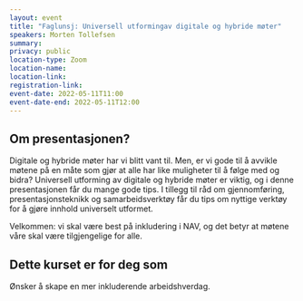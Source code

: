 ```yaml
---
layout: event
title: "Faglunsj: Universell utformingav digitale og hybride møter"
speakers: Morten Tollefsen
summary:
privacy: public
location-type: Zoom
location-name:
location-link:
registration-link:
event-date: 2022-05-11T11:00
event-date-end: 2022-05-11T12:00
---
```

## Om presentasjonen?
Digitale og hybride møter har vi blitt vant til. Men, er vi gode til å avvikle møtene på en måte som gjør at alle har like muligheter til å følge med og bidra? Universell utforming av digitale og hybride møter er viktig, og i denne presentasjonen får du mange gode tips. I tillegg til råd om gjennomføring, presentasjonsteknikk og samarbeidsverktøy får du tips om nyttige verktøy for å gjøre innhold universelt utformet.

Velkommen: vi skal være best på inkludering i NAV, og det betyr at møtene våre skal være tilgjengelige for alle.

## Dette kurset er for deg som
Ønsker å skape en mer inkluderende arbeidshverdag.
